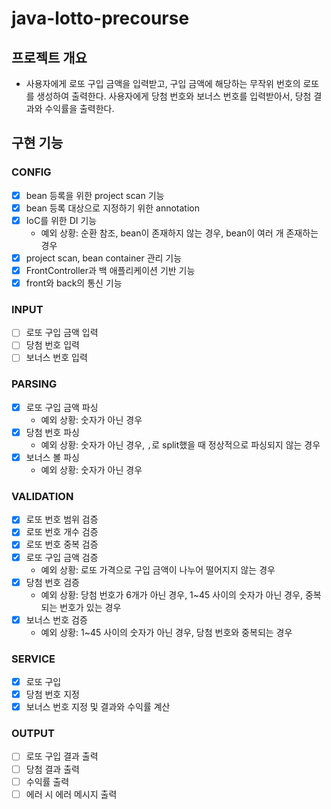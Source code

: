 # java-lotto-precourse

## 프로젝트 개요
- 사용자에게 로또 구입 금액을 입력받고, 구입 금액에 해당하는 무작위 번호의 로또를 생성하여 출력한다. 사용자에게 당첨 번호와 보너스 번호를 입력받아서, 당첨 결과와 수익률을 출력한다.

## 구현 기능

### CONFIG
- [X] bean 등록을 위한 project scan 기능
- [X] bean 등록 대상으로 지정하기 위한 annotation
- [X] IoC를 위한 DI 기능
  - 예외 상황: 순환 참조, bean이 존재하지 않는 경우, bean이 여러 개 존재하는 경우
- [X] project scan, bean container 관리 기능
- [X] FrontController과 백 애플리케이션 기반 기능
- [X] front와 back의 통신 기능

### INPUT
- [ ] 로또 구입 금액 입력
- [ ] 당첨 번호 입력
- [ ] 보너스 번호 입력

### PARSING
- [X] 로또 구입 금액 파싱
  - 예외 상황: 숫자가 아닌 경우
- [X] 당첨 번호 파싱
  - 예외 상황: 숫자가 아닌 경우, `,`로 split했을 때 정상적으로 파싱되지 않는 경우
- [X] 보너스 볼 파싱
  - 예외 상황: 숫자가 아닌 경우

### VALIDATION
- [X] 로또 번호 범위 검증
- [X] 로또 번호 개수 검증
- [X] 로또 번호 중복 검증
- [X] 로또 구입 금액 검증
  - 예외 상황: 로또 가격으로 구입 금액이 나누어 떨어지지 않는 경우
- [X] 당첨 번호 검증
  - 예외 상황: 당첨 번호가 6개가 아닌 경우, 1~45 사이의 숫자가 아닌 경우, 중복되는 번호가 있는 경우
- [X] 보너스 번호 검증
  - 예외 상황: 1~45 사이의 숫자가 아닌 경우, 당첨 번호와 중복되는 경우

### SERVICE
- [X] 로또 구입
- [X] 당첨 번호 지정
- [X] 보너스 번호 지정 및 결과와 수익률 계산

### OUTPUT
- [ ] 로또 구입 결과 출력
- [ ] 당첨 결과 출력
- [ ] 수익률 출력
- [ ] 에러 시 에러 메시지 출력